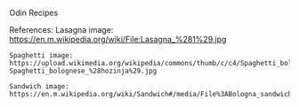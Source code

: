 Odin Recipes

References:
    Lasagna image: https://en.m.wikipedia.org/wiki/File:Lasagna_%281%29.jpg

    Spaghetti image: https://upload.wikimedia.org/wikipedia/commons/thumb/c/c4/Spaghetti_bolognese_%28hozinja%29.jpg/220px-Spaghetti_bolognese_%28hozinja%29.jpg
    
    Sandwich image: https://en.m.wikipedia.org/wiki/Sandwich#/media/File%3ABologna_sandwich.jpg


